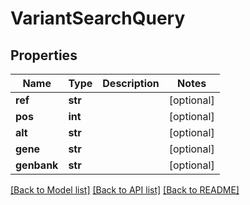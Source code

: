 # VariantSearchQuery

## Properties
Name | Type | Description | Notes
------------ | ------------- | ------------- | -------------
**ref** | **str** |  | [optional] 
**pos** | **int** |  | [optional] 
**alt** | **str** |  | [optional] 
**gene** | **str** |  | [optional] 
**genbank** | **str** |  | [optional] 

[[Back to Model list]](../README.md#documentation-for-models) [[Back to API list]](../README.md#documentation-for-api-endpoints) [[Back to README]](../README.md)


